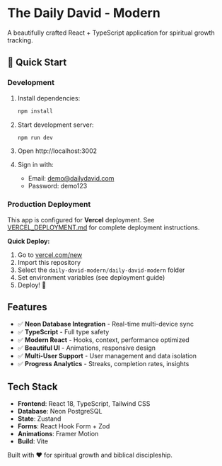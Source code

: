 # The Daily David - Modern

A beautifully crafted React + TypeScript application for spiritual growth tracking.

## 🚀 Quick Start

### Development

1. Install dependencies:
   ```bash
   npm install
   ```

2. Start development server:
   ```bash
   npm run dev
   ```

3. Open http://localhost:3002

4. Sign in with:
   - Email: demo@dailydavid.com
   - Password: demo123

### Production Deployment

This app is configured for **Vercel** deployment. See [VERCEL_DEPLOYMENT.md](./VERCEL_DEPLOYMENT.md) for complete deployment instructions.

**Quick Deploy:**
1. Go to [vercel.com/new](https://vercel.com/new)
2. Import this repository
3. Select the `daily-david-modern/daily-david-modern` folder
4. Set environment variables (see deployment guide)
5. Deploy! 🚀

## Features

- ✅ **Neon Database Integration** - Real-time multi-device sync
- ✅ **TypeScript** - Full type safety
- ✅ **Modern React** - Hooks, context, performance optimized
- ✅ **Beautiful UI** - Animations, responsive design
- ✅ **Multi-User Support** - User management and data isolation
- ✅ **Progress Analytics** - Streaks, completion rates, insights

## Tech Stack

- **Frontend**: React 18, TypeScript, Tailwind CSS
- **Database**: Neon PostgreSQL
- **State**: Zustand
- **Forms**: React Hook Form + Zod
- **Animations**: Framer Motion
- **Build**: Vite

Built with ❤️ for spiritual growth and biblical discipleship.
